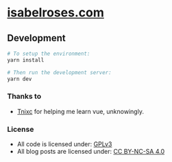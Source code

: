 # [isabelroses.com](https://isabelroses.com)

## Development

```sh
# To setup the environment:
yarn install

# Then run the development server:
yarn dev
```

### Thanks to

- [Tnixc](https://github.com/Tnixc/website-v2) for helping me learn vue, unknowingly.

### License

- All code is licensed under: [GPLv3](https://www.gnu.org/licenses/gpl-3.0#license-text)
- All blog posts are licensed under: [CC BY-NC-SA 4.0](https://creativecommons.org/licenses/by-nc-sa/4.0/)
